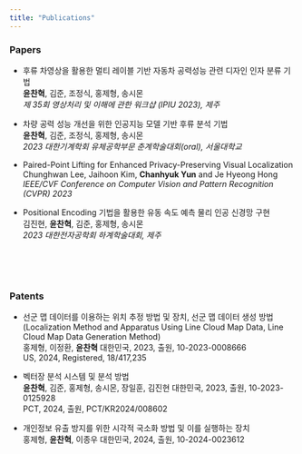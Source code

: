 ```yaml
---
title: "Publications"
---
```


### Papers

+ 후류 차영상을 활용한 멀티 레이블 기반 자동차 공력성능 관련 디자인 인자 분류 기법  
  **윤찬혁**, 김준, 조정식, 홍제형, 송시몬  
  *제 35회 영상처리 및 이해에 관한 워크샵 (IPIU 2023), 제주*  
  
+ 차량 공력 성능 개선을 위한 인공지능 모델 기반 후류 분석 기법  
  **윤찬혁**, 김준, 조정식, 홍제형, 송시몬  
  *2023 대한기계학회 유체공학부문 춘계학술대회(oral), 서울대학교*  
  
+ Paired-Point Lifting for Enhanced Privacy-Preserving Visual Localization  
  Chunghwan Lee, Jaihoon Kim, **Chanhyuk Yun** and Je Hyeong Hong  
  *IEEE/CVF Conference on Computer Vision and Pattern Recognition (CVPR) 2023*  
  
+ Positional Encoding 기법을 활용한 유동 속도 예측 물리 인공 신경망 구현  
  김진현, **윤찬혁**, 김준, 홍제형, 송시몬  
  *2023 대한전자공학회 하계학술대회, 제주*  
  
<br/>
<br/>
<br/>

### Patents

+ 선군 맵 데이터를 이용하는 위치 추정 방법 및 장치, 선군 맵 데이터 생성 방법 (Localization Method and Apparatus Using Line Cloud Map Data, Line Cloud Map Data Generation Method)  
  홍제형, 이정환, **윤찬혁**
  대한민국, 2023, 출원, 10-2023-0008666  
  US, 2024, Registered, 18/417,235  

+ 벡터장 분석 시스템 및 분석 방법  
  **윤찬혁**, 김준, 홍제형, 송시몬, 장일훈, 김진현
  대한민국, 2023, 출원, 10-2023-0125928  
  PCT, 2024, 출원, PCT/KR2024/008602  

+ 개인정보 유출 방지를 위한 시각적 국소화 방법 및 이를 실행하는 장치  
  홍제형, **윤찬혁**, 이종우
  대한민국, 2024, 출원, 10-2024-0023612  
<br/>
